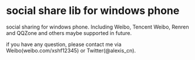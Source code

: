 social share lib for windows phone
============

social sharing for windows phone. Including Weibo, Tencent Weibo, Renren and QQZone and others maybe supported in future.

if you have any question, please contact me via Weibo(weibo.com/xshf12345) or Twitter(@alexis_cn). 